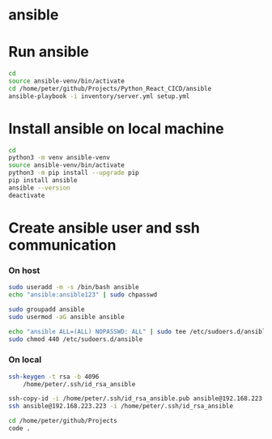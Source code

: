 # ansible



# Run ansible
```bash
cd 
source ansible-venv/bin/activate
cd /home/peter/github/Projects/Python_React_CICD/ansible
ansible-playbook -i inventory/server.yml setup.yml
```







# Install ansible on local machine
```bash
cd
python3 -m venv ansible-venv
source ansible-venv/bin/activate
python3 -m pip install --upgrade pip
pip install ansible
ansible --version
deactivate
```

# Create ansible user and ssh communication
### On host
```bash
sudo useradd -m -s /bin/bash ansible
echo "ansible:ansible123" | sudo chpasswd

sudo groupadd ansible
sudo usermod -aG ansible ansible

echo "ansible ALL=(ALL) NOPASSWD: ALL" | sudo tee /etc/sudoers.d/ansible
sudo chmod 440 /etc/sudoers.d/ansible
```

### On local
```bash
ssh-keygen -t rsa -b 4096 
	/home/peter/.ssh/id_rsa_ansible

ssh-copy-id -i /home/peter/.ssh/id_rsa_ansible.pub ansible@192.168.223.223
ssh ansible@192.168.223.223 -i /home/peter/.ssh/id_rsa_ansible

cd /home/peter/github/Projects
code .
```